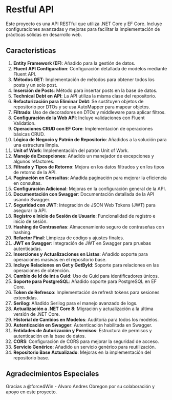 # Restful API

Este proyecto es una API RESTful que utiliza .NET Core y EF Core. Incluye configuraciones avanzadas y mejoras para facilitar la implementación de prácticas sólidas en desarrollo web.

## Características

1. **Entity Framework (EF)**: Añadido para la gestión de datos.
2. **Fluent API Configuration**: Configuración detallada de modelos mediante Fluent API.
3. **Métodos GET**: Implementación de métodos para obtener todos los posts y un solo post.
4. **Inserción de Posts**: Método para insertar posts en la base de datos.
5. **Technical Debt en API**: La API utiliza la misma clase del repositorio.
6. **Refactorización para Eliminar Debt**: Se sustituyen objetos de repositorio por DTOs y se usa AutoMapper para mapear objetos.
7. **Filtrado**: Uso de decoradores en DTOs y middleware para aplicar filtros.
8. **Configuración de la Web API**: Incluye validaciones con Fluent Validation.
9. **Operaciones CRUD con EF Core**: Implementación de operaciones básicas CRUD.
10. **Lógica de Negocio y Patrón de Repositorio**: Añadidos a la solución para una estructura limpia.
11. **Unit of Work**: Implementación del patrón Unit of Work.
12. **Manejo de Excepciones**: Añadido un manejador de excepciones y algunos refactores.
13. **Filtrado y Tipos de Retorno**: Mejora en los datos filtrados y en los tipos de retorno de la API.
14. **Paginación en Consultas**: Añadida paginación para mejorar la eficiencia en consultas.
15. **Configuración Adicional**: Mejoras en la configuración general de la API.
16. **Documentación con Swagger**: Documentación detallada de la API usando Swagger.
17. **Seguridad con JWT**: Integración de JSON Web Tokens (JWT) para asegurar la API.
18. **Registro e Inicio de Sesión de Usuario**: Funcionalidad de registro e inicio de sesión.
19. **Hashing de Contraseñas**: Almacenamiento seguro de contraseñas con hashing.
20. **Refactor Final**: Limpieza de código y ajustes finales.
21. **JWT en Swagger**: Integración de JWT en Swagger para pruebas autenticadas.
22. **Inserciones y Actualizaciones en Listas**: Añadido soporte para operaciones masivas en el repositorio base.
23. **Incluye Relaciones en Get y GetById**: Soporte para relaciones en las operaciones de obtención.
24. **Cambio de Id de int a Guid**: Uso de Guid para identificadores únicos.
25. **Soporte para PostgreSQL**: Añadido soporte para PostgreSQL en EF Core.
26. **Token de Refresco**: Implementación de refresh tokens para sesiones extendidas.
27. **Serilog**: Añadido Serilog para el manejo avanzado de logs.
28. **Actualización a .NET Core 8**: Migración y actualización a la última versión de .NET Core.
29. **Historial de Cambios en Modelos**: Auditoría para todos los modelos.
30. **Autenticación en Swagger**: Autenticación habilitada en Swagger.
31. **Entidades de Autorización y Permisos**: Estructura de permisos y autenticación en la base de datos.
32. **CORS**: Configuración de CORS para mejorar la seguridad de acceso.
33. **Servicio Genérico**: Añadido un servicio genérico para reutilización.
34. **Repositorio Base Actualizado**: Mejoras en la implementación del repositorio base.

## Agradecimientos Especiales

Gracias a @force4Win - Alvaro Andres Obregon por su colaboración y apoyo en este proyecto.
